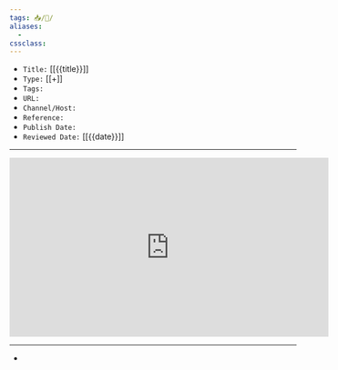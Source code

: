 ```yaml
---
tags: 📥️/🎥️/
aliases: 
  - 
cssclass: 
---
```


- `Title:` [[{{title}}]]
- `Type:` [[+]]
- `Tags:` 
- `URL:` 
- `Channel/Host:` 
- `Reference:` 
- `Publish Date:` 
- `Reviewed Date:` [[{{date}}]]

---

<center>
	<iframe width="560" height="315" src="https://www.youtube.com/embed/" frameborder="0" allow="accelerometer; autoplay; encrypted-media; gyroscope; picture-in-picture" allowfullscreen></iframe>
</center>

---

- 